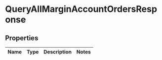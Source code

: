 

# QueryAllMarginAccountOrdersResponse


## Properties

| Name | Type | Description | Notes |
|------------ | ------------- | ------------- | -------------|



